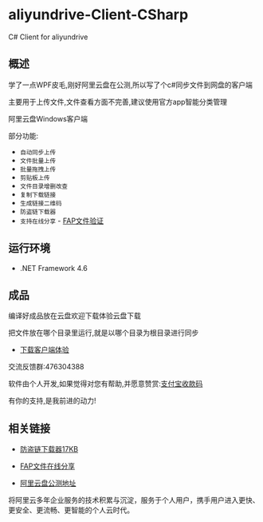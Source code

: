 # aliyundrive-Client-CSharp
C# Client for aliyundrive

## 概述

学了一点WPF皮毛,刚好阿里云盘在公测,所以写了个c#同步文件到网盘的客户端

主要用于上传文件,文件查看方面不完善,建议使用官方app智能分类管理

阿里云盘Windows客户端

部分功能:

-   `自动同步上传`
-   `文件批量上传`
-   `批量拖拽上传`
-   `剪贴板上传`
-   `文件目录增删改查`
-   `复制下载链接`
-   `生成链接二维码`
-   `防盗链下载器`
-   `支持在线分享` - [FAP文件验证](https://file.wyfxw.cn/)

## 运行环境
- .NET Framework 4.6

## 成品

编译好成品放在云盘欢迎下载体验云盘下载

把文件放在哪个目录里运行,就是以哪个目录为根目录进行同步

- [下载客户端体验](https://pan.wyfxw.cn/plainwizard/aliyundrive-Client-CSharp.exe)

交流反馈群:476304388

软件由个人开发,如果觉得对您有帮助,并愿意赞赏:[支付宝收款码](https://pan.wyfxw.cn/plainwizard/ali.jpg)

有你的支持,是我前进的动力!

## 相关链接

- [防盗链下载器17KB](https://github.com/PlainWizard/RefererDownload)

- [FAP文件在线分享](https://file.wyfxw.cn/)

- [阿里云盘公测地址](https://www.aliyundrive.com/apply)

将阿里云多年企业服务的技术积累与沉淀，服务于个人用户，携手用户进入更快、更安全、更流畅、更智能的个人云时代。